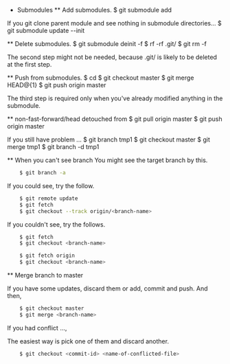 * Submodules
** Add submodules.
$ git submodule add <url-to-remote-repository>

If you git clone parent module and see nothing in submodule directories...
$ git submodule update --init

** Delete submodules.
$ git submodule deinit -f <path-to-submodule>
$ rf -rf .git/<path-to-submodule>
$ git rm -f <path-to-submodule>

The second step might not be needed, because .git/<path-to-submodule>
is likely to be deleted at the first step.

** Push from submodules.
$ cd <path-to-submodule>
$ git checkout master
$ git merge HEAD@{1}
$ git push origin master

The third step is required only when you've already modified anything
in the submodule.


** non-fast-forward/head detouched from
$ git pull origin master
$ git push origin master

If you still have problem ...
$ git branch tmp1
$ git checkout master
$ git merge tmp1
$ git branch -d tmp1


** When you can't see branch
You might see the target branch by this.
```bash
    $ git branch -a
```

If you could see, try the follow.
```bash
    $ git remote update
    $ git fetch
    $ git checkout --track origin/<branch-name>
```

If you couldn't see, try the follows.
```bash
    $ git fetch
    $ git checkout <branch-name>
```
```bash
    $ git fetch origin
    $ git checkout <branch-name>
```

** Merge branch to master

If you have some updates, discard them or add, commit and push.
And then,

```bash
    $ git checkout master
    $ git merge <branch-name>
```

If you had conflict ...,

The easiest way is pick one of them and discard another.
```bash
    $ git checkout <commit-id> <name-of-conflicted-file>
```
